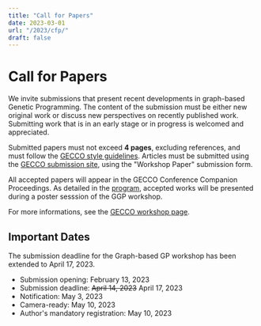 ```yaml
---
title: "Call for Papers"
date: 2023-03-01
url: "/2023/cfp/"
draft: false
---
```


# Call for Papers

We invite submissions that present recent developments in graph-based Genetic Programming. The content of the submission must be either new original work or discuss new perspectives on recently published work. Submitting work that is in an early stage or in progress is welcomed and appreciated.

Submitted papers must not exceed **4 pages**, excluding references, and must follow the [GECCO style guidelines](https://gecco-2023.sigevo.org/Paper-Submission-Instructions). Articles must be submitted using the [GECCO submission site](https://ssl.linklings.net/conferences/gecco/), using the "Workshop Paper" submission form.

All accepted papers will appear in the GECCO Conference Companion Proceedings. As detailed in the [program](https://graphgp.com/program/), accepted works will be presented during a poster sesssion of the GGP workshop.

For more informations, see the [GECCO workshop page](https://gecco-2023.sigevo.org/Call-for-Workshop-Papers).

## Important Dates

The submission deadline for the Graph-based GP workshop has been extended to April 17, 2023.

+ Submission opening: February 13, 2023
+ Submission deadline: ~~April 14, 2023~~ April 17, 2023
+ Notification: May 3, 2023
+ Camera-ready: May 10, 2023
+ Author's mandatory registration: May 10, 2023 
